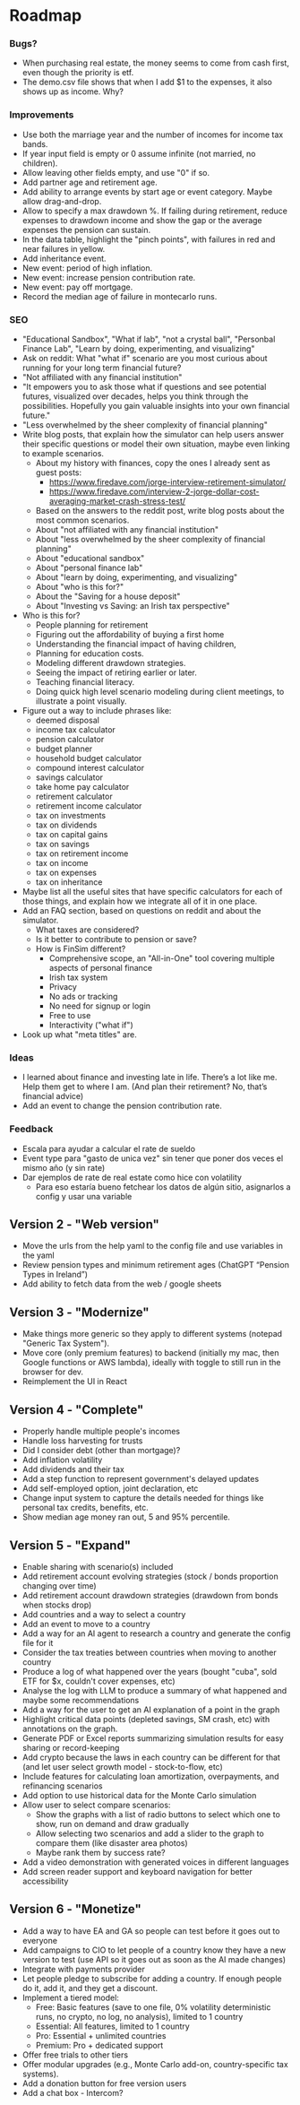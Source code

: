 # Roadmap

### Bugs?
- When purchasing real estate, the money seems to come from cash first, even though the priority is etf.
- The demo.csv file shows that when I add $1 to the expenses, it also shows up as income. Why?

### Improvements
- Use both the marriage year and the number of incomes for income tax bands.
- If year input field is empty or 0 assume infinite (not married, no children).
- Allow leaving other fields empty, and use "0" if so.
- Add partner age and retirement age.
- Add ability to arrange events by start age or event category. Maybe allow drag-and-drop.
- Allow to specify a max drawdown %. If failing during retirement, reduce expenses to drawdown income and show the gap or the average expenses the pension can sustain.
- In the data table, highlight the "pinch points", with failures in red and near failures in yellow.
- Add inheritance event.
- New event: period of high inflation.
- New event: increase pension contribution rate.
- New event: pay off mortgage.
- Record the median age of failure in montecarlo runs.

### SEO
- "Educational Sandbox", "What if lab", "not a crystal ball", "Personbal Finance Lab", "Learn by doing, experimenting, and visualizing"
- Ask on reddit: What "what if" scenario are you most curious about running for your long term financial future?
- "Not affiliated with any financial institution"
- "It empowers you to ask those what if questions and see potential futures, visualized over decades, helps you think through the possibilities. Hopefully you gain valuable insights into your own financial future." 
- "Less overwhelmed by the sheer complexity of financial planning"
- Write blog posts, that explain how the simulator can help users answer their specific questions or model their own situation, maybe even linking to example scenarios.
   - About my history with finances, copy the ones I already sent as guest posts:
      - https://www.firedave.com/jorge-interview-retirement-simulator/
      - https://www.firedave.com/interview-2-jorge-dollar-cost-averaging-market-crash-stress-test/
   - Based on the answers to the reddit post, write blog posts about the most common scenarios.
   - About "not affiliated with any financial institution"
   - About "less overwhelmed by the sheer complexity of financial planning"
   - About "educational sandbox"
   - About "personal finance lab"
   - About "learn by doing, experimenting, and visualizing"
   - About "who is this for?"
   - About the "Saving for a house deposit"
   - About "Investing vs Saving: an Irish tax perspective"
- Who is this for? 
   - People planning for retirement
   - Figuring out the affordability of buying a first home
   - Understanding the financial impact of having children,
   - Planning for education costs.
   - Modeling different drawdown strategies.
   - Seeing the impact of retiring earlier or later.
   - Teaching financial literacy.
   - Doing quick high level scenario modeling during client meetings, to illustrate a point visually.
- Figure out a way to include phrases like:
   - deemed disposal
   - income tax calculator
   - pension calculator
   - budget planner
   - household budget calculator
   - compound interest calculator
   - savings calculator
   - take home pay calculator
   - retirement calculator
   - retirement income calculator
   - tax on investments
   - tax on dividends
   - tax on capital gains
   - tax on savings
   - tax on retirement income
   - tax on income
   - tax on expenses
   - tax on inheritance
- Maybe list all the useful sites that have specific calculators for each of those things, and explain how we integrate all of it in one place.
- Add an FAQ section, based on questions on reddit and about the simulator.
   - What taxes are considered?
   - Is it better to contribute to pension or save?
   - How is FinSim different?
      - Comprehensive scope, an "All-in-One" tool covering multiple aspects of personal finance
      - Irish tax system
      - Privacy
      - No ads or tracking
      - No need for signup or login
      - Free to use
      - Interactivity ("what if")
- Look up what "meta titles" are.

### Ideas
- I learned about finance and investing late in life. There’s a lot like me. Help them get to where I am. (And plan their retirement? No, that’s financial advice)
- Add an event to change the pension contribution rate.

### Feedback
- Escala para ayudar a calcular el rate de sueldo
- Event type para "gasto de unica vez" sin tener que poner dos veces el mismo año (y sin rate)
- Dar ejemplos de rate de real estate como hice con volatility
    - Para eso estaría bueno fetchear los datos de algún sitio, asignarlos a config y usar una variable

## Version 2 - "Web version"
- Move the urls from the help yaml to the config file and use variables in the yaml
- Review pension types and minimum retirement ages (ChatGPT “Pension Types in Ireland”) 
- Add ability to fetch data from the web / google sheets

## Version 3 - "Modernize"
- Make things more generic so they apply to different systems (notepad "Generic Tax System").
- Move core (only premium features) to backend (initially my mac, then Google functions or AWS lambda), ideally with toggle to still run in the browser for dev.
- Reimplement the UI in React

## Version 4 - "Complete"
- Properly handle multiple people's incomes
- Handle loss harvesting for trusts
- Did I consider debt (other than mortgage)?
- Add inflation volatility
- Add dividends and their tax
- Add a step function to represent government's delayed updates
- Add self-employed option, joint declaration, etc
- Change input system to capture the details needed for things like personal tax credits, benefits, etc.
- Show median age money ran out, 5 and 95% percentile.

## Version 5 - "Expand"
- Enable sharing with scenario(s) included
- Add retirement account evolving strategies (stock / bonds proportion changing over time)
- Add retirement account drawdown strategies (drawdown from bonds when stocks drop)
- Add countries and a way to select a country
- Add an event to move to a country
- Add a way for an AI agent to research a country and generate the config file for it
- Consider the tax treaties between countries when moving to another country
- Produce a log of what happened over the years (bought "cuba", sold ETF for $x, couldn't cover expenses, etc)
- Analyse the log with LLM to produce a summary of what happened and maybe some recommendations
- Add a way for the user to get an AI explanation of a point in the graph
- Highlight critical data points (depleted savings, SM crash, etc) with annotations on the graph.
- Generate PDF or Excel reports summarizing simulation results for easy sharing or record-keeping
- Add crypto because the laws in each country can be different for that (and let user select growth model - stock-to-flow, etc)
- Include features for calculating loan amortization, overpayments, and refinancing scenarios
- Add option to use historical data for the Monte Carlo simulation
- Allow user to select compare scenarios:
  - Show the graphs with a list of radio buttons to select which one to show, run on demand and draw gradually
  - Allow selecting two scenarios and add a slider to the graph to compare them (like disaster area photos)
  - Maybe rank them by success rate?
- Add a video demonstration with generated voices in different languages
- Add screen reader support and keyboard navigation for better accessibility


## Version 6 - "Monetize"
- Add a way to have EA and GA so people can test before it goes out to everyone
- Add campaigns to CIO to let people of a country know they have a new version to test (use API so it goes out as soon as the AI made changes)
- Integrate with payments provider
- Let people pledge to subscribe for adding a country. If enough people do it, add it, and they get a discount.
- Implement a tiered model:
  - Free: Basic features (save to one file, 0% volatility deterministic runs, no crypto, no log, no analysis), limited to 1 country
  - Essential: All features, limited to 1 country
  - Pro: Essential + unlimited countries
  - Premium: Pro + dedicated support
- Offer free trials to other tiers
- Offer modular upgrades (e.g., Monte Carlo add-on, country-specific tax systems).
- Add a donation button for free version users
- Add a chat box - Intercom?

